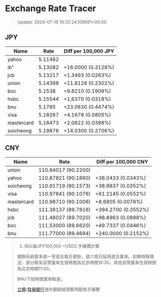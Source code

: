 # Exchange Rate Tracer

> Update: 2024-07-19 19:32:24.109691+00:00

## JPY

| Name       |    Rate | Diff per 100,000 JPY   |
|------------|---------|------------------------|
| yahoo      | 5.11482 |                        |
| ib¹        | 5.13082 | +16.0000 (0.3128%)     |
| jcb        | 5.13217 | +1.3493 (0.0263%)      |
| union      | 5.14398 | +11.8128 (0.2302%)     |
| boc        | 5.1538  | +9.8210 (0.1909%)      |
| hsbc       | 5.15544 | +1.6370 (0.0318%)      |
| bnu        | 5.1785  | +23.0630 (0.4474%)     |
| visa       | 5.18267 | +4.1678 (0.0805%)      |
| mastercard | 5.18473 | +2.0622 (0.0398%)      |
| soicheong  | 5.19876 | +14.0300 (0.2706%)     |

## CNY

| Name       | Rate                | Diff per 100,000 CNY   |
|------------|---------------------|------------------------|
| union      | 110.84017	(90.2200) |                        |
| yahoo      | 110.87821	(90.1890) | +38.0433 (0.0343%)     |
| soicheong  | 110.91719	(90.1573) | +38.9837 (0.0352%)     |
| visa       | 110.97841	(90.1076) | +61.2145 (0.0552%)     |
| mastercard | 110.98710	(90.1006) | +8.6905 (0.0078%)      |
| hsbc       | 111.38137	(89.7816) | +394.2700 (0.3552%)    |
| jcb        | 111.48027	(89.7020) | +98.8963 (0.0888%)     |
| boc        | 111.53000	(89.6620) | +49.7337 (0.0446%)     |
| bnu        | 111.77000	(89.4694) | +240.0000 (0.2152%)    |


> 1. IB以每JPY100,000 +USD2 手續費計算
>
> 銀聯系統匯率週一至週五每日更新，週六周日延用週五匯率。如無特殊情況，部分歐系貨幣匯率生效時間為北京時間16:30，其他貨幣匯率生效時間為北京時間11:00。
>
> BNU下班時間匯率較差。
>
> [立橋](https://www.wlbank.com.mo/uploads/ueditor/file/20181211/1544536513900230.pdf)/[發展銀行](https://www.mdb.com.mo/Service_Charges_20230728.pdf)海外銀聯提現暫時豁免手續費

